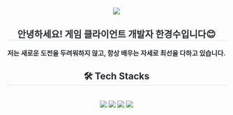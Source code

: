 <!--
**rudtn432/rudtn432** is a ✨ _special_ ✨ repository because its `README.md` (this file) appears on your GitHub profile.

Here are some ideas to get you started:

- 🔭 I’m currently working on ...
- 🌱 I’m currently learning ...
- 👯 I’m looking to collaborate on ...
- 🤔 I’m looking for help with ...
- 💬 Ask me about ...
- 📫 How to reach me: ...
- 😄 Pronouns: ...
- ⚡ Fun fact: ...
-->
<!DOCTYPE html>
<html lang="ko">

<head>
  <meta charset="utf-8" />
  <meta name="viewport" content="width=device-width, initial-scale=1" />
</head>

<body>
 <div align= "center">
    <img src="https://capsule-render.vercel.app/api?type=waving&color=gradient&height=180&text=GyeongSu%20Han&animation=&fontColor=000000&fontSize=70" />
    </div>
    <div align= "center"> 
    <h2 style="border-bottom: 1px solid #d8dee4; color: #282d33;"> 안녕하세요! 게임 클라이언트 개발자 한경수입니다😊 </h2>  
    <div style="font-weight: 700; font-size: 15px; text-align: center; color: #282d33;"> 저는 새로운 도전을 두려워하지 않고, 항상 배우는 자세로 최선을 다하고 있습니다. </div> 
    </div>
    <div align= "center">
    <h2 style="border-bottom: 1px solid #d8dee4; color: #282d33;"> 🛠️ Tech Stacks </h2> <br> 
    <div style="margin: 0 auto; text-align: center;" align= "center"> 
          <img src="https://img.shields.io/badge/-C%23-000000?logo=Csharp&style=flat">
          <img src="https://img.shields.io/badge/-C++-000000?logo=c%2B%2B&style=flat">
          <img src="https://img.shields.io/badge/Unity-FFFFFF?style=flat&logo=C%2B%2B&logoColor=white">
          <img src="https://img.shields.io/badge/unrealengine-0E1128?style=flat&logo=C%2B%2B&logoColor=white">
          </div>
    </div>
    
  
</body>


</html>
